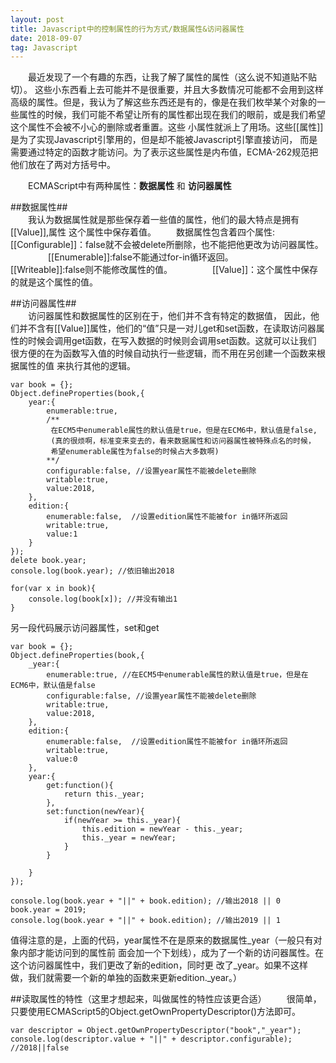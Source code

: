 ```yaml
---
layout: post
title: Javascript中的控制属性的行为方式/数据属性&访问器属性
date: 2018-09-07
tag: Javascript
---
```


&emsp;&emsp;最近发现了一个有趣的东西，让我了解了属性的属性（这么说不知道贴不贴切）。
这些小东西看上去可能并不是很重要，并且大多数情况可能都不会用到这样高级的属性。但是，我认为了解这些东西还是有的，像是在我们枚举某个对象的一些属性的时候，我们可能不希望让所有的属性都出现在我们的眼前，或是我们希望这个属性不会被不小心的删除或者重置。这些
小属性就派上了用场。这些[[属性]]是为了实现Javascript引擎用的，但是却不能被Javascript引擎直接访问，
而是需要通过特定的函数才能访问。为了表示这些属性是内布值，ECMA-262规范把他们放在了两对方括号中。

&emsp;&emsp;ECMAScript中有两种属性：**数据属性** 和 **访问器属性**

##数据属性##    
&emsp;&emsp;我认为数据属性就是那些保存着一些值的属性，他们的最大特点是拥有[[Value]],属性
 这个属性中保存着值。
 &emsp;&emsp;数据属性包含着四个属性:
  &emsp;&emsp; &emsp;&emsp;[[Configurable]]：false就不会被delete所删除，也不能把他更改为访问器属性。
   &emsp;&emsp; &emsp;&emsp;[[Enumerable]]:false不能通过for-in循环返回。
    &emsp;&emsp; &emsp;&emsp;[[Writeable]]:false则不能修改属性的值。
     &emsp;&emsp; &emsp;&emsp;[[Value]]：这个属性中保存的就是这个属性的值。

##访问器属性##  
 &emsp;&emsp;访问器属性和数据属性的区别在于，他们并不含有特定的数据值，
  因此，他们并不含有[[Value]]属性，他们的“值”只是一对儿get和set函数，在读取访问器属
  性的时候会调用get函数，在写入数据的时候则会调用set函数。这就可以让我们
  很方便的在为函数写入值的时候自动执行一些逻辑，而不用在另创建一个函数来根据属性的值
  来执行其他的逻辑。
  ```
  var book = {};
  Object.defineProperties(book,{
      year:{
          enumerable:true,
          /**
           在ECM5中enumerable属性的默认值是true，但是在ECM6中，默认值是false,
           (真的很烦啊，标准变来变去的，看来数据属性和访问器属性被特殊点名的时候，
           希望enumerable属性为false的时候占大多数啊)
          **/
          configurable:false, //设置year属性不能被delete删除
          writable:true,
          value:2018,
      },
      edition:{
          enumerable:false,  //设置edition属性不能被for in循环所返回
          writable:true,
          value:1
      }
  });
  delete book.year;
  console.log(book.year); //依旧输出2018

  for(var x in book){
      console.log(book[x]); //并没有输出1
  }

```

另一段代码展示访问器属性，set和get
```
var book = {};
Object.defineProperties(book,{
    _year:{
        enumerable:true, //在ECM5中enumerable属性的默认值是true，但是在ECM6中，默认值是false
        configurable:false, //设置year属性不能被delete删除
        writable:true,
        value:2018,
    },
    edition:{
        enumerable:false,  //设置edition属性不能被for in循环所返回
        writable:true,
        value:0
    },
    year:{
        get:function(){
            return this._year;
        },
        set:function(newYear){
            if(newYear >= this._year){
                this.edition = newYear - this._year;
                this._year = newYear;
            }
        }

    }
});

console.log(book.year + "||" + book.edition); //输出2018 || 0
book.year = 2019;
console.log(book.year + "||" + book.edition); //输出2019 || 1

```

值得注意的是，上面的代码，year属性不在是原来的数据属性_year（一般只有对象内部才能访问到的属性前
面会加一个下划线），成为了一个新的访问器属性。在这个访问器属性中，我们更改了新的edition，同时更
改了_year。如果不这样做，我们就需要一个新的单独的函数来更新edition._year。）

##读取属性的特性（这里才想起来，叫做属性的特性应该更合适）
&emsp;&emsp;很简单，只要使用ECMAScript5的Object.getOwnPropertyDescriptor()方法即可。
```
var descriptor = Object.getOwnPropertyDescriptor("book","_year");
console.log(descriptor.value + "||" + descriptor.configurable);
//2018||false
```
